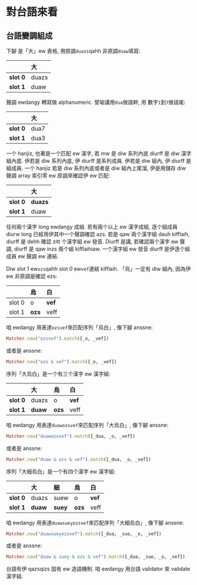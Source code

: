 # 對台語來看

## 台語變調組成

下腳 是「大」ew 表格, 用原調`duazs`qahh 非原調`duaw`填寫:

| | 大 |
| :--- | :--- |
| **slot 0** | duazs |
| **slot 1** | duaw |

聲調 ewdangy 轉寫做 alphanumeric. 譬喻講用`dua`做語幹, 用 數字`1`到`7`做語尾:

| | **大** |
| :--- | :--- |
| **slot 0** | dua7 |
| **slot 1** | dua3 |

一个 hanjiz, 也著是一个匹配 ew 漢字, 若 mw 是 diw 系列內底 diurff 是 diw 漢字組內底. 伊若是 diw 系列內底, 伊 diurff 是系列成員. 伊若是 diw 組內, 伊 diurff 是組成員. 一个 hanjiz 若是 diw 系列內底或者是 diw 組內上尾溜, 伊是用儲存 diw 聲調 array 索引零 ew 原調來確認伊 ew 匹配:

| | **大** |
| :--- | :--- |
| **slot 0** | **duazs** |
| **slot 1** | duaw |

任何兩个漢字 long ewdangy 成組. 若有兩个以上 ew 漢字成組, 逐个組成員 diurw long 已經用伊其中一个聲調確認 azs. 若是 qaw 兩个漢字組 dauh kifflaih, diurff 是 dehh 確認 zitt 个漢字組 ew 發音. Diurff 是講, 若確認兩个漢字 ew 聲調, diurff 是 qaw inzs 兩个組 kifflaihiaw. 一个漢字組 ew 發音 diurff 是伊逐个組成員 ew 聲調 ew 連結.

Diw slot 1 ew`ozs`qahh slot 0 ew`vef`連結 kifflaih. 「烏」一定有 diw 組內, 因為伊 ew 非原調是確認 ezs:

| | 烏 | 白 |
| :--- | :--- | :--- |
| slot 0 | o | **vef** |
| slot 1 | **ozs** | veff |

咱 ewdangy 用表達`ozsvef`來匹配序列「烏白」, 像下腳 anssne:

```ruby
Matcher.new("ozsvef").match([_o, _vef])
```

或者是 anssne:

```ruby
Matcher.new("ozs & vef").match([_o, _vef])
```

序列「大烏白」是一个有三个漢字 ew 漢字組:

| | **大** | **烏** | 白 |
| :--- | :--- | :--- | :--- |
| **slot 0** | duazs | o | **vef** |
| **slot 1** | **duaw** | **ozs** | veff |

咱 ewdangy 用表達`duawozsvef`來匹配序列「大烏白」, 像下腳 anssne:

```ruby
Matcher.new("duawozxvef").match([_dua, _o, _vef])
```

或者是 anssne:

```ruby
Matcher.new("duaw & ozs & vef").match([_dua, _o, _vef])
```

序列「大細烏白」是一个有四个漢字 ew 漢字組:

| | **大** | **細** | **烏** | **白** |
| :--- | :--- | :--- | :--- | :--- |
| **slot 0** | duazs | suew | o | **vef** |
| **slot 1** | **duaw** | **suey** | **ozs** | veff |

咱 ewdangy 用表達`duawsueyozsvef`來匹配序列「大細烏白」, 像下腳 anssne:

```ruby
Matcher.new("duawsueyozsvef").match([_dua, _sue, _o, _vef])
```

或者是 anssne:

```ruby
Matcher.new("duaw & suey & ozs & vef").match([_dua, _sue, _o, _vef])
```

台語有伊 qazsqizs 固有 ew 造語機制. 咱 ewdangy 用台語 validator 來 validate 漢字組.
